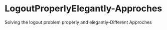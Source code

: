 # LogoutProperlyElegantly-Approches
Solving the logout problem properly and elegantly-Different Approches
